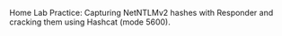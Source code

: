 Home Lab Practice: Capturing NetNTLMv2 hashes with Responder and cracking them using Hashcat (mode 5600).

